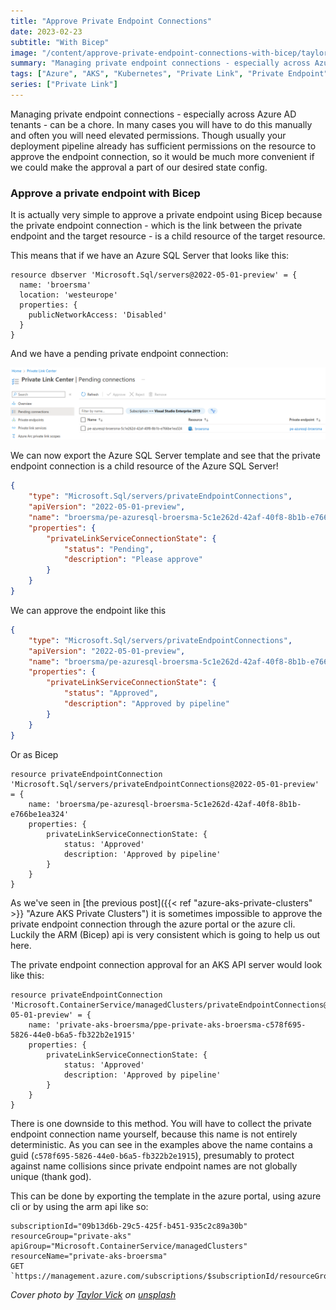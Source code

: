 ```yaml
---
title: "Approve Private Endpoint Connections"
date: 2023-02-23
subtitle: "With Bicep"
image: "/content/approve-private-endpoint-connections-with-bicep/taylor-vick-M5tzZtFCOfs-unsplash.jpg"
summary: "Managing private endpoint connections - especially across Azure AD tenants - can be a chore. In many cases you will have to do this manually and often you will need elevated permissions. Though usually your deployment pipeline already has sufficient permissions on the resource to approve the endpoint connection, so it would be much more convenient if we could make the approval a part of our desired state config."
tags: ["Azure", "AKS", "Kubernetes", "Private Link", "Private Endpoint"]
series: ["Private Link"]
---
```


Managing private endpoint connections - especially across Azure AD tenants - can be a chore. In many cases you will have to do this manually and often you will need elevated permissions. Though usually your deployment pipeline already has sufficient permissions on the resource to approve the endpoint connection, so it would be much more convenient if we could make the approval a part of our desired state config.

### Approve a private endpoint with Bicep

It is actually very simple to approve a private endpoint using Bicep because the private endpoint connection - which is the link between the private endpoint and the target resource - is a child resource of the target resource. 

This means that if we have an Azure SQL Server that looks like this:

```
resource dbserver 'Microsoft.Sql/servers@2022-05-01-preview' = {
  name: 'broersma'
  location: 'westeurope'
  properties: {
    publicNetworkAccess: 'Disabled'
  }
}
```

And we have a pending private endpoint connection:

![Pending Azure SQL Private Endpoint Connection](/content/approve-private-endpoint-connections-with-bicep/pending-pe-azuresql.png)

We can now export the Azure SQL Server template and see that the private endpoint connection is a child resource of the Azure SQL Server!
```json
{
    "type": "Microsoft.Sql/servers/privateEndpointConnections",
    "apiVersion": "2022-05-01-preview",
    "name": "broersma/pe-azuresql-broersma-5c1e262d-42af-40f8-8b1b-e766be1ea324",
    "properties": {
        "privateLinkServiceConnectionState": {
            "status": "Pending",
            "description": "Please approve"
        }
    }
}
```

We can approve the endpoint like this

```json
{
    "type": "Microsoft.Sql/servers/privateEndpointConnections",
    "apiVersion": "2022-05-01-preview",
    "name": "broersma/pe-azuresql-broersma-5c1e262d-42af-40f8-8b1b-e766be1ea324",
    "properties": {
        "privateLinkServiceConnectionState": {
            "status": "Approved",
            "description": "Approved by pipeline"
        }
    }
}
```

Or as Bicep

```
resource privateEndpointConnection 'Microsoft.Sql/servers/privateEndpointConnections@2022-05-01-preview' = {
    name: 'broersma/pe-azuresql-broersma-5c1e262d-42af-40f8-8b1b-e766be1ea324'
    properties: {
        privateLinkServiceConnectionState: {
            status: 'Approved' 
            description: 'Approved by pipeline'
        }
    }
}
```

As we've seen in [the previous post]({{< ref "azure-aks-private-clusters" >}} "Azure AKS Private Clusters") it is sometimes impossible to approve the private endpoint connection through the azure portal or the azure cli.
Luckily the ARM (Bicep) api is very consistent which is going to help us out here.

The private endpoint connection approval for an AKS API server would look like this:

```
resource privateEndpointConnection 'Microsoft.ContainerService/managedClusters/privateEndpointConnections@2022-05-01-preview' = {
    name: 'private-aks-broersma/ppe-private-aks-broersma-c578f695-5826-44e0-b6a5-fb322b2e1915'
    properties: {
        privateLinkServiceConnectionState: {
            status: 'Approved' 
            description: 'Approved by pipeline'
        }
    }
}
```

There is one downside to this method. You will have to collect the private endpoint connection name yourself, because this name is not entirely deterministic.
As you can see in the examples above the name contains a guid (`c578f695-5826-44e0-b6a5-fb322b2e1915`), presumably to protect against name collisions since private endpoint names are not globally unique (thank god).

This can be done by exporting the template in the azure portal, using azure cli or by using the arm api like so:

```
subscriptionId="09b13d6b-29c5-425f-b451-935c2c89a30b"
resourceGroup="private-aks"
apiGroup="Microsoft.ContainerService/managedClusters"
resourceName="private-aks-broersma"
GET `https://management.azure.com/subscriptions/$subscriptionId/resourceGroups/$resourceGroup/providers/$apiGroup/$resourceName/privateEndpointConnections`
```

_Cover photo by [Taylor Vick](https://unsplash.com/@tvick) on [unsplash](https://unsplash.com/photos/M5tzZtFCOfs)_
